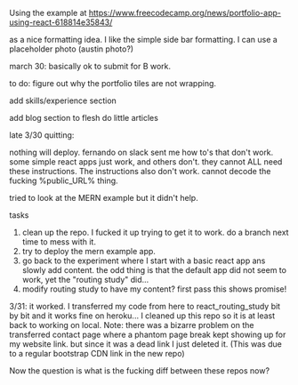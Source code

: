 Using the example at https://www.freecodecamp.org/news/portfolio-app-using-react-618814e35843/

as a nice formatting idea.  I like the simple side bar formatting.  I can use a placeholder photo (austin photo?)

march 30:  basically ok to submit for B work.  

to do:  figure out why the portfolio tiles are not wrapping. 

add skills/experience section

add blog section to flesh do little articles


late 3/30 quitting:

nothing will deploy.  fernando on slack sent me how to's that don't work.  some simple react apps just work, and others don't.  they cannot ALL need these instructions.  The instructions also don't work.  cannot decode the fucking %public_URL% thing.  

tried to look at the MERN example but it didn't help.

tasks 
1) clean up the repo.  I fucked it up trying to get it to work.  do a branch next time to mess with it.
2) try to deploy the mern example app.  
3) go back to the experiment where I start with a basic react app ans slowly add content.  the odd thing is that the default app did not seem to work, yet the "routing study" did...
4) modify routing study to have my content?  first pass this shows promise!

3/31:  it worked.  I transferred my code from here to react_routing_study bit by bit and it works fine on heroku...
I cleaned up this repo so it is at least back to working on local.
Note:  there was a bizarre problem on the transferred contact page where a phantom page break kept showing up for my website
link.  but since it was a dead link I just deleted it.  (This was due to a regular bootstrap CDN link in the new repo)

Now the question is what is the fucking diff between these repos now?